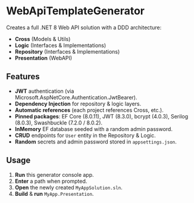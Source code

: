# WebApiTemplateGenerator

Creates a full .NET 8 Web API solution with a DDD architecture:
- **Cross** (Models & Utils)
- **Logic** (Interfaces & Implementations)
- **Repository** (Interfaces & Implementations)
- **Presentation** (WebAPI)

## Features
- **JWT** authentication (via Microsoft.AspNetCore.Authentication.JwtBearer).
- **Dependency Injection** for repository & logic layers.
- **Automatic references** (each project references Cross, etc.).
- **Pinned packages**: EF Core (8.0.11), JWT (8.3.0), bcrypt (4.0.3), Serilog (8.0.3), Swashbuckle (7.2.0 / 8.0.2).
- **InMemory** EF database seeded with a random admin password.
- **CRUD** endpoints for `User` entity in the Repository & Logic.
- **Random** secrets and admin password stored in `appsettings.json`.

## Usage
1. **Run** this generator console app.
2. **Enter** a path when prompted.
3. **Open** the newly created `MyAppSolution.sln`.
4. **Build** & **run** `MyApp.Presentation`.
